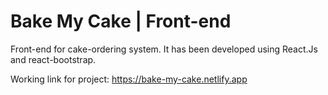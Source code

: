 # Bake My Cake | Front-end

Front-end for cake-ordering system. It has been developed using React.Js and react-bootstrap.

Working link for project: https://bake-my-cake.netlify.app
